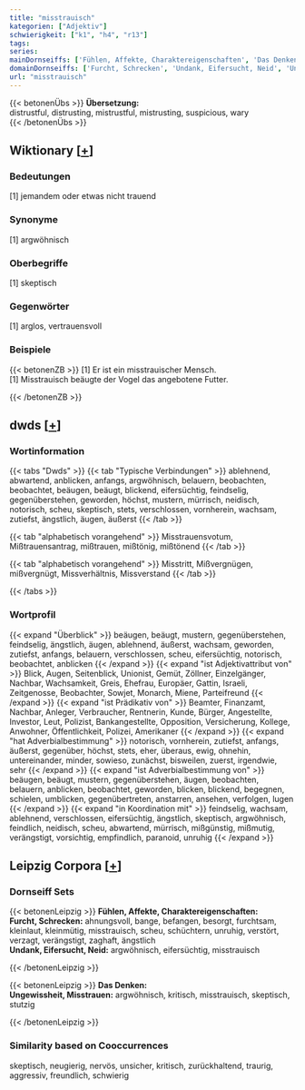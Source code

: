 ```yaml
---
title: "misstrauisch"
kategorien: ["Adjektiv"]
schwierigkeit: ["k1", "h4", "r13"]
tags:
series:
mainDornseiffs: ['Fühlen, Affekte, Charaktereigenschaften', 'Das Denken']
domainDornseiffs: ['Furcht, Schrecken', 'Undank, Eifersucht, Neid', 'Ungewissheit, Misstrauen']
url: "misstrauisch"
---
```


{{< betonenÜbs >}}
**Übersetzung:**  
distrustful, distrusting, mistrustful, mistrusting, suspicious, wary  
{{< /betonenÜbs >}}

## Wiktionary [[+](https://de.wiktionary.org/wiki/misstrauisch)]

### Bedeutungen
[1] jemandem oder etwas nicht trauend  

### Synonyme
[1] argwöhnisch  

### Oberbegriffe
[1] skeptisch  

### Gegenwörter
[1] arglos, vertrauensvoll  

### Beispiele
{{< betonenZB >}}
[1] Er ist ein misstrauischer Mensch.  
[1] Misstrauisch beäugte der Vogel das angebotene Futter.  

{{< /betonenZB >}}


## dwds [[+](https://www.dwds.de/wb/misstrauisch)]

### Wortinformation
{{< tabs "Dwds" >}}
{{< tab "Typische Verbindungen" >}}
ablehnend, abwartend, anblicken, anfangs, argwöhnisch, belauern, beobachten, beobachtet, beäugen, beäugt, blickend, eifersüchtig, feindselig, gegenüberstehen, geworden, höchst, mustern, mürrisch, neidisch, notorisch, scheu, skeptisch, stets, verschlossen, vornherein, wachsam, zutiefst, ängstlich, äugen, äußerst
{{< /tab >}}

{{< tab "alphabetisch vorangehend" >}}
Misstrauensvotum, Mißtrauensantrag, mißtrauen, mißtönig, mißtönend
{{< /tab >}}

{{< tab "alphabetisch vorangehend" >}}
Misstritt, Mißvergnügen, mißvergnügt, Missverhältnis, Missverstand
{{< /tab >}}

{{< /tabs >}}

### Wortprofil
{{< expand "Überblick" >}} beäugen, beäugt, mustern, gegenüberstehen, feindselig, ängstlich, äugen, ablehnend, äußerst, wachsam, geworden, zutiefst, anfangs, belauern, verschlossen, scheu, eifersüchtig, notorisch, beobachtet, anblicken {{< /expand >}}
{{< expand "ist Adjektivattribut von" >}} Blick, Augen, Seitenblick, Unionist, Gemüt, Zöllner, Einzelgänger, Nachbar, Wachsamkeit, Greis, Ehefrau, Europäer, Gattin, Israeli, Zeitgenosse, Beobachter, Sowjet, Monarch, Miene, Parteifreund {{< /expand >}}
{{< expand "ist Prädikativ von" >}} Beamter, Finanzamt, Nachbar, Anleger, Verbraucher, Rentnerin, Kunde, Bürger, Angestellte, Investor, Leut, Polizist, Bankangestellte, Opposition, Versicherung, Kollege, Anwohner, Öffentlichkeit, Polizei, Amerikaner {{< /expand >}}
{{< expand "hat Adverbialbestimmung" >}} notorisch, vornherein, zutiefst, anfangs, äußerst, gegenüber, höchst, stets, eher, überaus, ewig, ohnehin, untereinander, minder, sowieso, zunächst, bisweilen, zuerst, irgendwie, sehr {{< /expand >}}
{{< expand "ist Adverbialbestimmung von" >}} beäugen, beäugt, mustern, gegenüberstehen, äugen, beobachten, belauern, anblicken, beobachtet, geworden, blicken, blickend, begegnen, schielen, umblicken, gegenübertreten, anstarren, ansehen, verfolgen, lugen {{< /expand >}}
{{< expand "in Koordination mit" >}} feindselig, wachsam, ablehnend, verschlossen, eifersüchtig, ängstlich, skeptisch, argwöhnisch, feindlich, neidisch, scheu, abwartend, mürrisch, mißgünstig, mißmutig, verängstigt, vorsichtig, empfindlich, paranoid, unruhig {{< /expand >}}

## Leipzig Corpora [[+](https://corpora.uni-leipzig.de/en/res?word=misstrauisch&corpusId=deu_newscrawl-public_2018)]

### Dornseiff Sets
{{< betonenLeipzig >}}
**Fühlen, Affekte, Charaktereigenschaften:**  
**Furcht, Schrecken:** ahnungsvoll, bange, befangen, besorgt, furchtsam, kleinlaut, kleinmütig, misstrauisch, scheu, schüchtern, unruhig, verstört, verzagt, verängstigt, zaghaft, ängstlich  
**Undank, Eifersucht, Neid:** argwöhnisch, eifersüchtig, misstrauisch  

{{< /betonenLeipzig >}}


{{< betonenLeipzig >}}
**Das Denken:**  
**Ungewissheit, Misstrauen:** argwöhnisch, kritisch, misstrauisch, skeptisch, stutzig  

{{< /betonenLeipzig >}}

### Similarity based on Cooccurrences
skeptisch, neugierig, nervös, unsicher, kritisch, zurückhaltend, traurig, aggressiv, freundlich, schwierig

